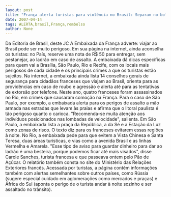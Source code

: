 ```yaml
---
layout: post
title: "França alerta turistas para violência no Brasil: Separam no bolso 50 contos para os malas!"
date: 2007-04-14
tags: ALERTA,brasil,França,rembolso
author: None
---
```

Da Editoria de Brasil, deste JC
A Embaixada da França adverte: viajar ao Brasil pode ser muito perigoso. Em sua página na internet, ainda aconselha os turistas: no País, reserve uma nota de R$ 50 para entregar, sem pestanejar, ao ladrão em caso de assalto. A embaixada dá dicas específicas para quem vai a Brasília, São Paulo, Rio e Recife, com os locais mais perigosos de cada cidade e os principais crimes a que os turistas estão sujeitos. 
Na internet, a embaixada ainda lista 14 conselhos gerais de segurança para cidadãos franceses que viajam ao Brasil, orienta para as providências em caso de roubo e agressão e alerta até para as tentativas de extorsão por telefone. Neste ano, quatro franceses foram assassinados no Rio, em crimes que causaram comoção na França. 
Para o caso de São Paulo, por exemplo, a embaixada alerta para os perigos de assalto a mão armada nas estradas que levam às praias e afirma que o litoral paulista é tão perigoso quanto o carioca. \"Recomenda-se muita atenção aos indivíduos posicionados nas lombadas de velocidade\", salienta. 
Em São Paulo, a embaixada lista a praça da República, a da Sé e a Estação da Luz como zonas de risco. O texto diz para os franceses evitarem essas regiões à noite. 
No Rio, a embaixada pede para que evitem a Vista Chinesa e Santa Teresa, duas áreas turísticas, e vias como a avenida Brasil e as linhas Vermelha e Amarela. \"Esse tipo de aviso para guardar dinheiro para dar ao ladrão é uma besteira, porque podemos ficar até mais visados\", disse Carole Sanches, turista francesa e que passeava ontem pelo Pão de Açúcar. 
O relatório também consta no site do Ministério das Relações Exteriores francês. Acessada por turistas, a página contém informações também com alertas semelhantes sobre outros países, como Rússia (sugere especial cuidado em aglomerações como mercados e praças) e África do Sul (aponta o perigo de o turista andar à noite sozinho e ser assaltado no trânsito).  